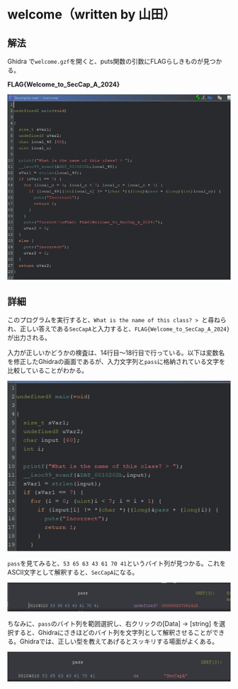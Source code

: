 # welcome（written by 山田）
## 解法
Ghidra で`welcome.gzf`を開くと、puts関数の引数にFLAGらしきものが見つかる。

**FLAG{Welcome_to_SecCap_A_2024}**

![](./assets/main.jpg)

## 詳細
このプログラムを実行すると、`What is the name of this class? > `と尋ねられ、正しい答えである`SecCapA`と入力すると、`FLAG{Welcome_to_SecCap_A_2024}`が出力される。

入力が正しいかどうかの検査は、14行目〜18行目で行っている。以下は変数名を修正したGhidraの画面であるが、入力文字列と`pass`に格納されている文字を比較していることがわかる。

![](./assets/fixed.jpg)

`pass`を見てみると、`53 65 63 43 61 70 41`というバイト列が見つかる。これをASCII文字として解釈すると、`SecCapA`になる。

![](./assets/pass.jpg)

ちなみに、`pass`のバイト列を範囲選択し、右クリックの[Data] -> [string] を選択すると、Ghidraにさきほどのバイト列を文字列として解釈させることができる。Ghidraでは、正しい型を教えてあげるとスッキリする場面がよくある。

![](./assets/fixed_var.jpg)